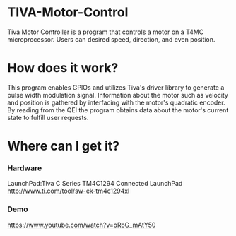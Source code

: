 # TIVA-Motor-Control
Tiva Motor Controller is a program that controls a motor on a T4MC microprocessor. Users can desired speed, direction, and even position.

# How does it work?
This program enables GPIOs and utilizes Tiva's driver library to generate a pulse width modulation signal. Information about the motor such as velocity and position is gathered by interfacing with the motor's quadratic encoder. By reading from the QEI the program obtains data about the motor's current state to fulfill user requests.

# Where can I get it?

### Hardware
LaunchPad:Tiva C Series TM4C1294 Connected LaunchPad http://www.ti.com/tool/sw-ek-tm4c1294xl 

### Demo
https://www.youtube.com/watch?v=oRoG_mAtY50
